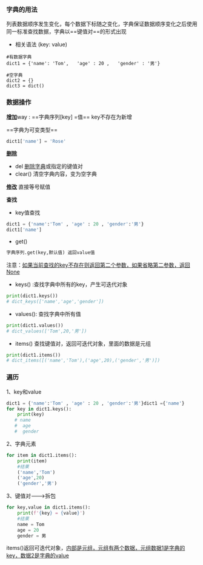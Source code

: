 ### 字典的用法

 列表数据顺序发生变化，每个数据下标随之变化，字典保证数据顺序变化之后使用同一标准查找数据，字典以==键值对==的形式出现

- 相关语法  (key: value)

```
#有数据字典
dict1 = {'name': 'Tom',   'age' : 20 ,   'gender' : '男'}

#空字典
dict2 = {}
dict3 = dict()
```

### 数据操作

<u>**增加**</u>way : ==字典序列[key] =值== key不存在为新增

==字典为可变类型==

```python
dict1['name'] = 'Rose'
```

<u>**删除**</u>

- del  <u>删除字典</u>或指定的键值对
- clear()  清空字典内容，变为空字典

**<u>修改</u>**   直接等号赋值



**查找**

- key值查找

```python
dict1 = {'name':'Tom' , 'age' : 20 , 'gender':'男'}
dict1['name']
```

- get() 

```python
字典序列.get(key,默认值) 返回value值
```

注意：<u>如果当前查找的key不存在则返回第二个参数，如果省略第二参数，返回None</u>

- keys() :查找字典中所有的key，产生可迭代对象

```python
print(dict1.keys())
# dict_keys(['name','age','gender'])
```

- values(): 查找字典中所有值

```python
print(dict1.values())
# dict_values(['Tom',20,'男'])
```

- items()  查找键值对，返回可迭代对象，里面的数据是元组

```python
print(dict1.items())
# dict_items([('name','Tom'),('age',20),('gender','男')])
```







### 遍历

1、key和value

```python
dict1 = {'name':'Tom' , 'age' : 20 , 'gender':'男'}dict1 ={'name'}
for key in dict1.keys():
	print(key)
   # name
   #  age
   #  gender
```



2、字典元素

```python
for item in dict1.items():
	print(item)
    #结果
    ('name','Tom')
    ('age',20)
    ('gender','男')
```

3、键值对--->拆包

```python
for key,value in dict1.items():
	print(f'{key} = {value}')
    #结果
    name = Tom
    age = 20
    gender = 男
```

items()返回可迭代对象，<u>内部是元组，元组有两个数据，元组数据1是字典的key，数据2是字典的value</u>







